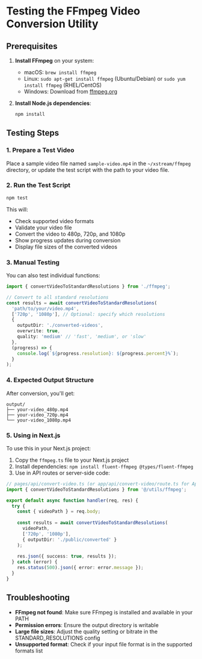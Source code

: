# Testing the FFmpeg Video Conversion Utility

## Prerequisites

1. **Install FFmpeg** on your system:
   - macOS: `brew install ffmpeg`
   - Linux: `sudo apt-get install ffmpeg` (Ubuntu/Debian) or `sudo yum install ffmpeg` (RHEL/CentOS)
   - Windows: Download from [ffmpeg.org](https://ffmpeg.org/download.html)

2. **Install Node.js dependencies**:
   ```bash
   npm install
   ```

## Testing Steps

### 1. Prepare a Test Video
Place a sample video file named `sample-video.mp4` in the `~/xstream/ffmpeg` directory, or update the test script with the path to your video file.

### 2. Run the Test Script
```bash
npm test
```

This will:
- Check supported video formats
- Validate your video file
- Convert the video to 480p, 720p, and 1080p
- Show progress updates during conversion
- Display file sizes of the converted videos

### 3. Manual Testing

You can also test individual functions:

```typescript
import { convertVideoToStandardResolutions } from './ffmpeg';

// Convert to all standard resolutions
const results = await convertVideoToStandardResolutions(
  'path/to/your/video.mp4',
  ['720p', '1080p'], // Optional: specify which resolutions
  {
    outputDir: './converted-videos',
    overwrite: true,
    quality: 'medium' // 'fast', 'medium', or 'slow'
  },
  (progress) => {
    console.log(`${progress.resolution}: ${progress.percent}%`);
  }
);
```

### 4. Expected Output Structure
After conversion, you'll get:
```
output/
├── your-video_480p.mp4
├── your-video_720p.mp4
└── your-video_1080p.mp4
```

### 5. Using in Next.js

To use this in your Next.js project:

1. Copy the `ffmpeg.ts` file to your Next.js project
2. Install dependencies: `npm install fluent-ffmpeg @types/fluent-ffmpeg`
3. Use in API routes or server-side code:

```typescript
// pages/api/convert-video.ts (or app/api/convert-video/route.ts for App Router)
import { convertVideoToStandardResolutions } from '@/utils/ffmpeg';

export default async function handler(req, res) {
  try {
    const { videoPath } = req.body;
    
    const results = await convertVideoToStandardResolutions(
      videoPath,
      ['720p', '1080p'],
      { outputDir: './public/converted' }
    );
    
    res.json({ success: true, results });
  } catch (error) {
    res.status(500).json({ error: error.message });
  }
}
```

## Troubleshooting

- **FFmpeg not found**: Make sure FFmpeg is installed and available in your PATH
- **Permission errors**: Ensure the output directory is writable
- **Large file sizes**: Adjust the quality setting or bitrate in the STANDARD_RESOLUTIONS config
- **Unsupported format**: Check if your input file format is in the supported formats list
